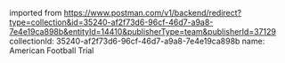imported from https://www.postman.com/v1/backend/redirect?type=collection&id=35240-af2f73d6-96cf-46d7-a9a8-7e4e19ca898b&entityId=14410&publisherType=team&publisherId=37129
collectionId: 35240-af2f73d6-96cf-46d7-a9a8-7e4e19ca898b
name: American Football Trial